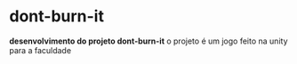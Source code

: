 # dont-burn-it
**desenvolvimento do projeto dont-burn-it**
o projeto é um jogo feito na unity para a faculdade
